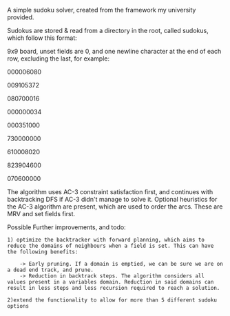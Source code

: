 A simple sudoku solver, created from the framework my university provided.

Sudokus are stored & read from a directory in the root, called sudokus, which follow this format:

9x9 board, unset fields are 0, and one newline character at the end of each row, excluding the last, for example:

000006080

009105372

080700016

000000034

000351000

730000000

610008020

823904600

070600000

The algorithm uses AC-3 constraint satisfaction first, and continues with backtracking DFS if AC-3 didn't manage to solve it.
Optional heuristics for the AC-3 algorithm are present, which are used to order the arcs. These are MRV and set fields first.


Possible Further improvements, and todo:

    1) optimize the backtracker with forward planning, which aims to reduce the domains of neighbours when a field is set. This can have the following benefits:

        -> Early pruning. If a domain is emptied, we can be sure we are on a dead end track, and prune.
        -> Reduction in backtrack steps. The algorithm considers all values present in a variables domain. Reduction in said domains can result in less steps and less recursion required to reach a solution.

    2)extend the functionality to allow for more than 5 different sudoku options